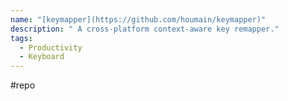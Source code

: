 ```yaml
---
name: "[keymapper](https://github.com/houmain/keymapper)"
description: " A cross-platform context-aware key remapper."
tags:
  - Productivity
  - Keyboard
---
```

#repo
